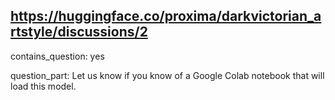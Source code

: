 ## https://huggingface.co/proxima/darkvictorian_artstyle/discussions/2

contains_question: yes

question_part: Let us know if you know of a Google Colab notebook that will load this model.